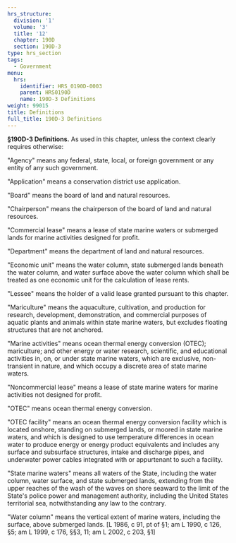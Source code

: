 ```yaml
---
hrs_structure:
  division: '1'
  volume: '3'
  title: '12'
  chapter: 190D
  section: 190D-3
type: hrs_section
tags:
  - Government
menu:
  hrs:
    identifier: HRS_0190D-0003
    parent: HRS0190D
    name: 190D-3 Definitions
weight: 99015
title: Definitions
full_title: 190D-3 Definitions
---
```

**§190D-3 Definitions.** As used in this chapter, unless the context clearly requires otherwise:

"Agency" means any federal, state, local, or foreign government or any entity of any such government.

"Application" means a conservation district use application.

"Board" means the board of land and natural resources.

"Chairperson" means the chairperson of the board of land and natural resources.

"Commercial lease" means a lease of state marine waters or submerged lands for marine activities designed for profit.

"Department" means the department of land and natural resources.

"Economic unit" means the water column, state submerged lands beneath the water column, and water surface above the water column which shall be treated as one economic unit for the calculation of lease rents.

"Lessee" means the holder of a valid lease granted pursuant to this chapter.

"Mariculture" means the aquaculture, cultivation, and production for research, development, demonstration, and commercial purposes of aquatic plants and animals within state marine waters, but excludes floating structures that are not anchored.

"Marine activities" means ocean thermal energy conversion (OTEC); mariculture; and other energy or water research, scientific, and educational activities in, on, or under state marine waters, which are exclusive, non-transient in nature, and which occupy a discrete area of state marine waters.

"Noncommercial lease" means a lease of state marine waters for marine activities not designed for profit.

"OTEC" means ocean thermal energy conversion.

"OTEC facility" means an ocean thermal energy conversion facility which is located onshore, standing on submerged lands, or moored in state marine waters, and which is designed to use temperature differences in ocean water to produce energy or energy product equivalents and includes any surface and subsurface structures, intake and discharge pipes, and underwater power cables integrated with or appurtenant to such a facility.

"State marine waters" means all waters of the State, including the water column, water surface, and state submerged lands, extending from the upper reaches of the wash of the waves on shore seaward to the limit of the State's police power and management authority, including the United States territorial sea, notwithstanding any law to the contrary.

"Water column" means the vertical extent of marine waters, including the surface, above submerged lands. [L 1986, c 91, pt of §1; am L 1990, c 126, §5; am L 1999, c 176, §§3, 11; am L 2002, c 203, §1]